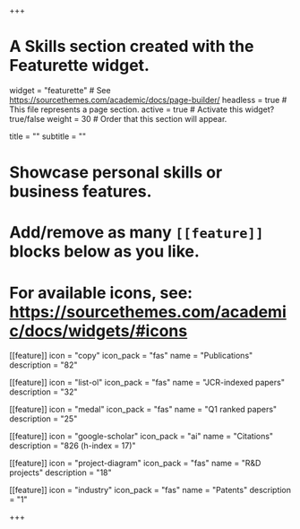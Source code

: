 +++
# A Skills section created with the Featurette widget.
widget = "featurette"  # See https://sourcethemes.com/academic/docs/page-builder/
headless = true  # This file represents a page section.
active = true  # Activate this widget? true/false
weight = 30  # Order that this section will appear.

title = ""
subtitle = ""

# Showcase personal skills or business features.
# 
# Add/remove as many `[[feature]]` blocks below as you like.
# 
# For available icons, see: https://sourcethemes.com/academic/docs/widgets/#icons


[[feature]]
  icon = "copy"
  icon_pack = "fas"
  name = "Publications"
  description = "82"  
  
[[feature]]
  icon = "list-ol"
  icon_pack = "fas"
  name = "JCR-indexed papers"
  description = "32"  
    
[[feature]]
  icon = "medal"
  icon_pack = "fas"
  name = "Q1 ranked papers"
  description = "25"
    
[[feature]]
  icon = "google-scholar"
  icon_pack = "ai"
  name = "Citations"
  description = "826 (h-index = 17)"
  
[[feature]]
  icon = "project-diagram"
  icon_pack = "fas"
  name = "R&D projects"
  description = "18"
  
[[feature]]
  icon = "industry"
  icon_pack = "fas"
  name = "Patents"
  description = "1"
  
      
+++
